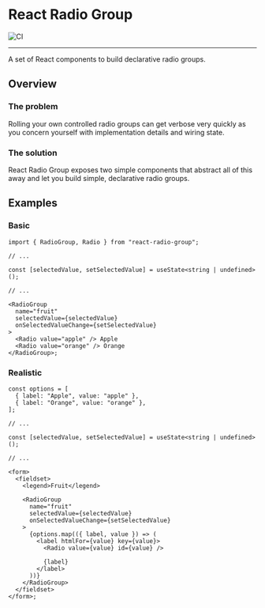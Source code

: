 # React Radio Group

![CI](https://github.com/louis-young/react-radio-group/actions/workflows/main.yml/badge.svg)

---

A set of React components to build declarative radio groups.

## Overview

### The problem

Rolling your own controlled radio groups can get verbose very quickly as you concern yourself with implementation details and wiring state.

### The solution

React Radio Group exposes two simple components that abstract all of this away and let you build simple, declarative radio groups.

## Examples

### Basic

```tsx
import { RadioGroup, Radio } from "react-radio-group";

// ...

const [selectedValue, setSelectedValue] = useState<string | undefined>();

// ...

<RadioGroup
  name="fruit"
  selectedValue={selectedValue}
  onSelectedValueChange={setSelectedValue}
>
  <Radio value="apple" /> Apple
  <Radio value="orange" /> Orange
</RadioGroup>;
```

### Realistic

```tsx
const options = [
  { label: "Apple", value: "apple" },
  { label: "Orange", value: "orange" },
];

// ...

const [selectedValue, setSelectedValue] = useState<string | undefined>();

// ...

<form>
  <fieldset>
    <legend>Fruit</legend>

    <RadioGroup
      name="fruit"
      selectedValue={selectedValue}
      onSelectedValueChange={setSelectedValue}
    >
      {options.map(({ label, value }) => (
        <label htmlFor={value} key={value}>
          <Radio value={value} id={value} />

          {label}
        </label>
      ))}
    </RadioGroup>
  </fieldset>
</form>;
```

